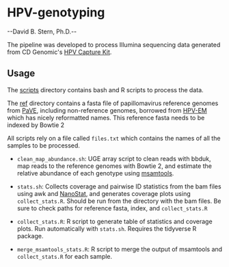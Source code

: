 # HPV-genotyping
--David B. Stern, Ph.D.--

The pipeline was developed to process Illumina sequencing data generated from CD Genomic's [HPV Capture Kit](https://www.cd-genomics.com/diseasepanel/products_70.html).

## Usage

The [scripts](./scripts) directory contains bash and R scripts to process the data.

The [ref](./ref) directory contains a fasta file of papillomavirus reference genomes from [PaVE](https://pave.niaid.nih.gov/), including non-reference genomes, borrowed from [HPV-EM](https://github.com/jin-wash-u/HPV-EM) which has nicely reformatted names.
This reference fasta needs to be indexed by Bowtie 2

All scripts rely on a file called `files.txt` which contains the names of all the samples to be processed.

- `clean_map_abundance.sh`: UGE array script to clean reads with bbduk, map reads to the reference genomes with Bowtie 2, and estimate the relative abundance of each genotype using [msamtools](https://github.com/arumugamlab/msamtools).

- `stats.sh`: Collects coverage and pairwise ID statistics from the bam files using awk and [NanoStat](https://github.com/wdecoster/nanostat), and generates coverage plots using `collect_stats.R`. Should be run from the directory with the bam files. Be sure to check paths for reference fasta, index, and `collect_stats.R`

- `collect_stats.R`: R script to generate table of statistics and coverage plots. Run automatically with `stats.sh`. Requires the tidyverse R package.

- `merge_msamtools_stats.R`: R script to merge the output of msamtools and `collect_stats.R` for each sample.
